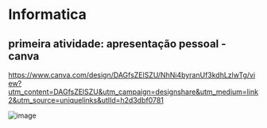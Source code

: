 # Informatica

## primeira atividade: apresentação pessoal - canva
https://www.canva.com/design/DAGfsZElSZU/NhNi4byranUf3kdhLzlwTg/view?utm_content=DAGfsZElSZU&utm_campaign=designshare&utm_medium=link2&utm_source=uniquelinks&utlId=h2d3dbf0781

![image](https://github.com/user-attachments/assets/c66dff9e-e838-44bd-a439-988099a3e324)
